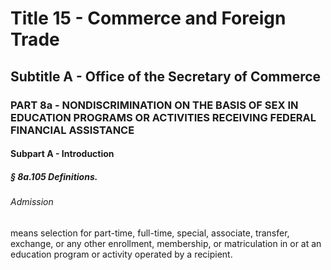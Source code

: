 
# Title 15 - Commerce and Foreign Trade
## Subtitle A - Office of the Secretary of Commerce
### PART 8a - NONDISCRIMINATION ON THE BASIS OF SEX IN EDUCATION PROGRAMS OR ACTIVITIES RECEIVING FEDERAL FINANCIAL ASSISTANCE
#### Subpart A - Introduction
##### § 8a.105 Definitions.
###### Admission

means selection for part-time, full-time, special, associate, transfer, exchange, or any other enrollment, membership, or matriculation in or at an education program or activity operated by a recipient.
